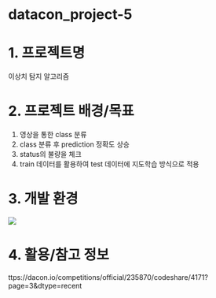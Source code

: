 # datacon_project-5

# 1. 프로젝트명
이상치 탐지 알고리즘

# 2. 프로젝트 배경/목표
1. 영상을 통한 class 분류
2. class 분류 후 prediction 정확도 상승
3. status의 불량을 체크
4. train 데이터를 활용하여 test 데이터에 지도학습 방식으로 적용

# 3. 개발 환경
<img src = "https://timetodev.co.kr/Upload/Board/keras.png">

# 4. 활용/참고 정보
ttps://dacon.io/competitions/official/235870/codeshare/4171?page=3&dtype=recent



